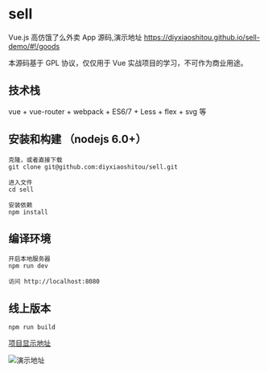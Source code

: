 # sell
Vue.js 高仿饿了么外卖 App 源码,演示地址 https://diyxiaoshitou.github.io/sell-demo/#!/goods

本源码基于 GPL 协议，仅仅用于 Vue 实战项目的学习，不可作为商业用途。


## 技术栈

vue + vue-router  + webpack + ES6/7 + Less + flex + svg 等

## 安装和构建 （nodejs 6.0+）
    克隆，或者直接下载
    git clone git@github.com:diyxiaoshitou/sell.git
    
    进入文件
    cd sell
    
    安装依赖
    npm install
    
## 编译环境
    开启本地服务器
    npm run dev
    
    访问 http://localhost:8080
## 线上版本
    npm run build



[项目显示地址](https://diyxiaoshitou.github.io/sell-demo/#!/goods)

![演示地址](http://ogn56czkt.bkt.clouddn.com/sell_qrcode.png )

